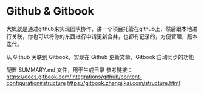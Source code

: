 # Github & Gitbook

大概就是通过github来实现团队协作，讲一个项目托管在github上，然后跟本地进行关联，你也可以将你的东西进行申请更新合并，也都有记录的，方便管理，版本迭代。

从 GIthub 关联到 Gitbook，实现在 Github 更新文章，Gitbook 自动同步的功能


配置 SUMMARY.md 文件，用于生成目录
参考链接：
https://docs.gitbook.com/integrations/github/content-configuration#structure
https://gitbook.zhangjikai.com/structure.html